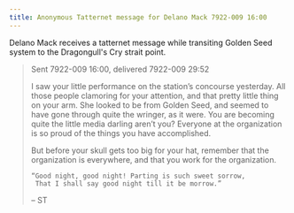 ```yaml
---
title: Anonymous Tatternet message for Delano Mack 7922-009 16:00
---
```


Delano Mack receives a tatternet message while transiting Golden Seed system to the Dragongull's Cry strait point.

> Sent 7922-009 16:00, delivered 7922-009 29:52
>
> I saw your little performance on the station’s concourse yesterday. All those people clamoring for your attention, and that pretty little thing on your arm. She looked to be from Golden Seed, and seemed to have gone through quite the wringer, as it were. You are becoming quite the little media darling aren’t you? Everyone at the organization is so proud of the things you have accomplished.
>
> But before your skull gets too big for your hat, remember that the organization is everywhere, and that you work for the organization.
>
>     “Good night, good night! Parting is such sweet sorrow,  
>      That I shall say good night till it be morrow.”
>
> – ST


